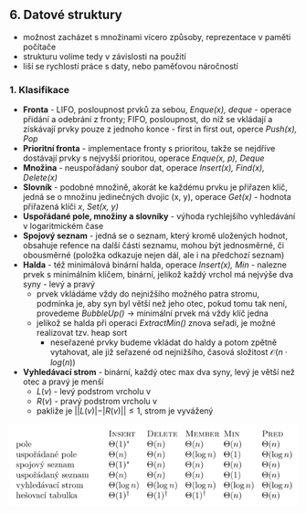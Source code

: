 ## 6. Datové struktury

- možnost zacházet s množinami vícero způsoby, reprezentace v paměti počítače
- strukturu volíme tedy v závislosti na použití
- liší se rychlostí práce s daty, nebo paměťovou náročností

### 1. Klasifikace

- **Fronta** - LIFO, posloupnost prvků za sebou, *Enque(x), deque* - operace přidání a odebrání z fronty; FIFO, posloupnost, do níž se vkládají a získávají prvky pouze z jednoho konce - first in first out, operce *Push(x), Pop*
- **Prioritní fronta** - implementace fronty s prioritou, takže se nejdříve dostávají prvky s nejvyšší prioritou, operace *Enque(x, p), Deque*
- **Množina** - neuspořádaný soubor dat, operace *Insert(x), Find(x), Delete(x)*
- **Slovník** - podobné množině, akorát ke každému prvku je přiřazen klíč, jedná se o množinu jedinečných dvojic (x, y), operace *Get(x)* - hodnota přiřazená klíči *x*, *Set(x, y)*
- **Uspořádané pole, množiny a slovníky** - výhoda rychlejšího vyhledávání v logaritmickém čase
- **Spojový seznam** - jedná se o seznam, který kromě uložených hodnot, obsahuje refence na další části seznamu, mohou být jednosměrné, či obousměrné (položka odkazuje nejen dál, ale i na předchozí seznam)
- **Halda** - též minimálová binární halda, operace *Insert(x), Min* - nalezne prvek s minimálním klíčem, binární, jelikož každý vrchol má nejvýše dva syny - levý a pravý
	- prvek vkládáme vždy do nejnižšího možného patra stromu, podmínka je, aby syn byl větší než jeho otec, pokud tomu tak není, provedeme *BubbleUp()* $\rightarrow$ minimální prvek má vždy klíč jedna
	- jelikož se halda při operaci *ExtractMin()* znova seřadí, je možné realizovat tzv. heap sort
		- neseřazené prvky budeme vkládat do haldy a potom zpětně vytahovat, ale již seřazené od nejnižšího, časová složitost $\mathcal{O}(n \cdot log(n))$
- **Vyhledávací strom** - binární, každý otec max dva syny, levý je větší než otec a pravý je menší
	- $L(v)$ - levý podstrom vrcholu v
	- $R(v)$ - pravý podstrom vrcholu v
	- pakliže je $||L(v)| - |R(v)|| \leq 1$, strom je vyvážený

![Složitosti jednotlivých operací v závislosti na typu struktury](./data.png)